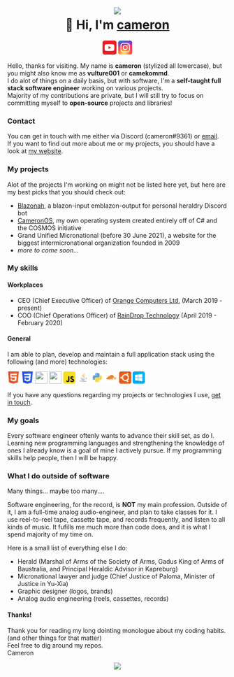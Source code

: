 <h1 align="center"><img width=20% src="https://github.com/vulture001.png"><br>👋 Hi, I'm <a href="https://vulture001.github.io/" target="_blank">cameron</a></h1>

<p align="center">
    <a href="https://www.youtube.com/channel/UCuqOb3W1gMgL0z_RoIeRzfg"><img height="32" width="32" src="https://raw.githubusercontent.com/edent/SuperTinyIcons/master/images/svg/youtube.svg" /></a>
    <a href="https://www.instagram.com/cameronkoehler/"><img height="32" width="32" src="https://raw.githubusercontent.com/edent/SuperTinyIcons/master/images/svg/instagram.svg" /></a>
</p>

Hello, thanks for visiting. My name is **cameron** (stylized all lowercase), but you might also know me as **vulture001** or **camekommd**.<br>
I do alot of things on a daily basis, but with software, I'm a **self-taught full stack software engineer** working on various projects.<br>
Majority of my contributions are private, but I will still try to focus on committing myself to **open-source** projects and libraries!

### Contact

You can get in touch with me either via Discord (cameron#9361) or [email](mailto:camekommd@gmail.com).<br>
If you want to find out more about me or my projects, you should have a look at [my website](https://vulture001.github.io/).

### My projects

Alot of the projects I'm working on might not be listed here yet, but here are my best picks that you should check out:

- [Blazonah](https://github.com/vulture001/blazonah), a blazon-input emblazon-output for personal heraldry Discord bot
- [CameronOS](https://github.com/vulture001/cameronOS), my own operating system created entirely off of C# and the COSMOS initiative
- Grand Unified Micronational (before 30 June 2021), a website for the biggest intermicronational organization founded in 2009
- _more to come soon..._

### My skills
#### Workplaces
- CEO (Chief Executive Officer) of [Orange Computers Ltd.](https://www.facebook.com/orangecomputersltd) (March 2019 - present)
- COO (Chief Operations Officer) of [RainDrop Technology](https://micronations.wiki/wiki/RainDrop_Technology) (April 2019 - February 2020)
#### General
I am able to plan, develop and maintain a full application stack using the following (and more) technologies:
<p align="left">
    <img height="28" width="28" src="https://raw.githubusercontent.com/edent/SuperTinyIcons/master/images/svg/html5.svg" />
    <img height="28" width="28" src="https://raw.githubusercontent.com/edent/SuperTinyIcons/master/images/svg/css3.svg" />
    <img height="28" width="28" src="https://iconape.com/wp-content/png_logo_vector/c.png" />
    <img height="28" width="28" src="https://upload.wikimedia.org/wikipedia/commons/c/cf/Lua-Logo.svg" />
    <img height="28" width="28" src="https://raw.githubusercontent.com/edent/SuperTinyIcons/master/images/svg/javascript.svg" />
    <img height="28" width="28" src="https://raw.githubusercontent.com/edent/SuperTinyIcons/master/images/svg/java.svg" />
    <img height="28" width="28" src="https://raw.githubusercontent.com/edent/SuperTinyIcons/master/images/svg/python.svg" />
    <img height="28" width="28" src="https://raw.githubusercontent.com/edent/SuperTinyIcons/master/images/svg/cloudflare.svg" />
    <img height="28" width="28" src="https://raw.githubusercontent.com/edent/SuperTinyIcons/master/images/svg/ubuntu.svg" />
    <img height="28" width="28" src="https://raw.githubusercontent.com/edent/SuperTinyIcons/master/images/svg/windows.svg" />
</p>

If you have any questions regarding my projects or technologies I use, [get in touch](#contact).

### My goals

Every software engineer oftenly wants to advance their skill set, as do I. Learning new programming languages and strengthening the knowledge of ones I already know is a goal of mine I actively pursue. If my programming skills help people, then I will be happy.

### What I do outside of software

Many things... maybe too many....

Software engineering, for the record, is **NOT** my main profession. Outside of it, I am a full-time analog audio-engineer, and plan to take classes for it. I use reel-to-reel tape, cassette tape, and records frequently, and listen to all kinds of music. It fufills me much more than code does, and it is what I spend majority of my time on.

Here is a small list of everything else I do:

- Herald (Marshal of Arms of the Society of Arms, Gadus King of Arms of Baustralia, and Principal Heraldic Advisor in Kapreburg)
- Micronational lawyer and judge (Chief Justice of Paloma, Minister of Justice in Yu-Xia)
- Graphic designer (logos, brands)
- Analog audio engineering (reels, cassettes, records)

#### Thanks!

Thank you for reading my long dointing monologue about my coding habits. (and other things for that matter)<br>Feel free to dig around my repos.<br>
Cameron<br>
<p align="center"><img src="https://cdn.discordapp.com/attachments/749686674132566047/919606106068750436/Personal.png" width=20%></p>
